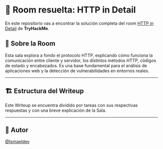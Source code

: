 # 🚪 Room resuelta: HTTP in Detail
En este repositorio vas a encontrar la solución completa del room [HTTP in Detail](https://tryhackme.com/room/httpindetail) de **TryHackMe**.

## 📝 Sobre la Room
Esta sala explora a fondo el protocolo HTTP, explicando cómo funciona la comunicación entre cliente y servidor, los distintos métodos HTTP, códigos de estado y encabezados. Es una base fundamental para el análisis de aplicaciones web y la detección de vulnerabilidades en entornos reales.

---

## 🏗️ Estructura del Writeup
Este Writeup se encuentra dividido por tareas con sus respectivas respuestas y con una breve explicación de la Sala.

---

## 🥷 Autor
[@Ismaeldev](https://www.ismaeldev.com/)
